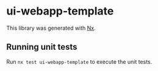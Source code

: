 # ui-webapp-template

This library was generated with [Nx](https://nx.dev).

## Running unit tests

Run `nx test ui-webapp-template` to execute the unit tests.
